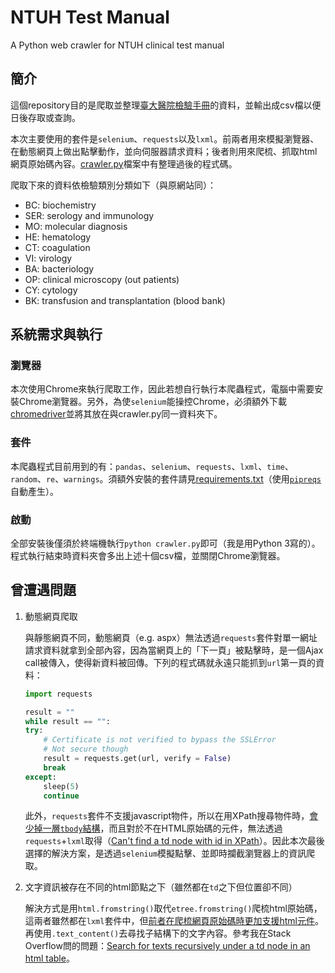 # NTUH Test Manual
A Python web crawler for NTUH clinical test manual

## 簡介
這個repository目的是爬取並整理[臺大醫院檢驗手冊](https://www.ntuh.gov.tw/labmed/檢驗目錄/DocLib/檢驗目錄.aspx)的資料，並輸出成csv檔以便日後存取或查詢。

本次主要使用的套件是`selenium`、`requests`以及`lxml`。前兩者用來模擬瀏覽器、在動態網頁上做出點擊動作，並向伺服器請求資料；後者則用來爬梳、抓取html網頁原始碼內容。[crawler.py](crawler.py)檔案中有整理過後的程式碼。

爬取下來的資料依檢驗類別分類如下（與原網站同）：

- BC: biochemistry
- SER: serology and immunology
- MO: molecular diagnosis
- HE: hematology
- CT: coagulation
- VI: virology
- BA: bacteriology
- OP: clinical microscopy (out patients)
- CY: cytology
- BK: transfusion and transplantation (blood bank)

## 系統需求與執行
### 瀏覽器
本次使用Chrome來執行爬取工作，因此若想自行執行本爬蟲程式，電腦中需要安裝Chrome瀏覽器。另外，為使`selenium`能操控Chrome，必須額外下載[chromedriver](https://sites.google.com/a/chromium.org/chromedriver/)並將其放在與crawler.py同一資料夾下。

### 套件
本爬蟲程式目前用到的有：`pandas`、`selenium`、`requests`、`lxml`、`time`、`random`、`re`、`warnings`。須額外安裝的套件請見[requirements.txt](requirements.txt)（使用[`pipreqs`](https://github.com/bndr/pipreqs)自動產生）。

### 啟動
全部安裝後僅須於終端機執行`python crawler.py`即可（我是用Python 3寫的）。程式執行結束時資料夾會多出上述十個csv檔，並關閉Chrome瀏覽器。

## 曾遭遇問題
1. 動態網頁爬取

    與靜態網頁不同，動態網頁（e.g. aspx）無法透過`requests`套件對單一網址請求資料就拿到全部內容，因為當網頁上的「下一頁」被點擊時，是一個Ajax call被傳入，使得新資料被回傳。下列的程式碼就永遠只能抓到`url`第一頁的資料：
    
    ```python
    import requests
    
    result = ""
    while result == "":
    try:
        # Certificate is not verified to bypass the SSLError
        # Not secure though
        result = requests.get(url, verify = False)
        break
    except:
        sleep(5)
        continue
    ```
    
    此外，`requests`套件不支援javascript物件，所以在用XPath搜尋物件時，[會少掉一層`tbody`結構](https://github.com/requests/requests/issues/4585)，而且對於不在HTML原始碼的元件，無法透過`requests`+`lxml`取得（[Can't find a td node with id in XPath](https://stackoverflow.com/questions/50763386/cant-find-a-td-node-with-id-in-xpath)）。因此本次最後選擇的解決方案，是透過`selenium`模擬點擊、並即時攔截瀏覽器上的資訊爬取。
    
2. 文字資訊被存在不同的html節點之下（雖然都在`td`之下但位置卻不同）

    解決方式是用`html.fromstring()`取代`etree.fromstring()`爬梳html原始碼，這兩者雖然都在`lxml`套件中，但[前者在爬梳網頁原始碼時更加支援html元件](http://lxml.de/lxmlhtml.html)。再使用`.text_content()`去尋找子結構下的文字內容。參考我在Stack Overflow問的問題：[Search for texts recursively under a td node in an html table](https://stackoverflow.com/questions/49808607/search-for-texts-recursively-under-a-td-node-in-an-html-table)。

